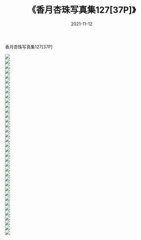 ﻿---
layout: post
title:  《香月杏珠写真集127[37P]》
date:   2021-11-12
img: http://img.660000.xyz/Sharelink/性感/2021/香月杏珠写真集127[37P]/000.jpg
categories: [美女, 清纯, 唯美]
---

香月杏珠写真集127[37P]

  ![](http://img.660000.xyz/Sharelink/性感/2021/香月杏珠写真集127[37P]/001.jpg) <br> ![](http://img.660000.xyz/Sharelink/性感/2021/香月杏珠写真集127[37P]/002.jpg) <br> ![](http://img.660000.xyz/Sharelink/性感/2021/香月杏珠写真集127[37P]/003.jpg) <br> ![](http://img.660000.xyz/Sharelink/性感/2021/香月杏珠写真集127[37P]/004.jpg) <br> ![](http://img.660000.xyz/Sharelink/性感/2021/香月杏珠写真集127[37P]/005.jpg) <br> ![](http://img.660000.xyz/Sharelink/性感/2021/香月杏珠写真集127[37P]/006.jpg) <br> ![](http://img.660000.xyz/Sharelink/性感/2021/香月杏珠写真集127[37P]/007.jpg) <br> ![](http://img.660000.xyz/Sharelink/性感/2021/香月杏珠写真集127[37P]/008.jpg) <br> ![](http://img.660000.xyz/Sharelink/性感/2021/香月杏珠写真集127[37P]/009.jpg) <br> ![](http://img.660000.xyz/Sharelink/性感/2021/香月杏珠写真集127[37P]/010.jpg) <br> ![](http://img.660000.xyz/Sharelink/性感/2021/香月杏珠写真集127[37P]/011.jpg) <br> ![](http://img.660000.xyz/Sharelink/性感/2021/香月杏珠写真集127[37P]/012.jpg) <br> ![](http://img.660000.xyz/Sharelink/性感/2021/香月杏珠写真集127[37P]/013.jpg) <br> ![](http://img.660000.xyz/Sharelink/性感/2021/香月杏珠写真集127[37P]/014.jpg) <br> ![](http://img.660000.xyz/Sharelink/性感/2021/香月杏珠写真集127[37P]/015.jpg) <br> ![](http://img.660000.xyz/Sharelink/性感/2021/香月杏珠写真集127[37P]/016.jpg) <br> ![](http://img.660000.xyz/Sharelink/性感/2021/香月杏珠写真集127[37P]/017.jpg) <br> ![](http://img.660000.xyz/Sharelink/性感/2021/香月杏珠写真集127[37P]/018.jpg) <br> ![](http://img.660000.xyz/Sharelink/性感/2021/香月杏珠写真集127[37P]/019.jpg) <br> ![](http://img.660000.xyz/Sharelink/性感/2021/香月杏珠写真集127[37P]/020.jpg) <br> ![](http://img.660000.xyz/Sharelink/性感/2021/香月杏珠写真集127[37P]/021.jpg) <br> ![](http://img.660000.xyz/Sharelink/性感/2021/香月杏珠写真集127[37P]/022.jpg) <br> ![](http://img.660000.xyz/Sharelink/性感/2021/香月杏珠写真集127[37P]/023.jpg) <br> ![](http://img.660000.xyz/Sharelink/性感/2021/香月杏珠写真集127[37P]/024.jpg) <br> ![](http://img.660000.xyz/Sharelink/性感/2021/香月杏珠写真集127[37P]/025.jpg) <br> ![](http://img.660000.xyz/Sharelink/性感/2021/香月杏珠写真集127[37P]/026.jpg) <br> ![](http://img.660000.xyz/Sharelink/性感/2021/香月杏珠写真集127[37P]/027.jpg) <br> ![](http://img.660000.xyz/Sharelink/性感/2021/香月杏珠写真集127[37P]/028.jpg) <br> ![](http://img.660000.xyz/Sharelink/性感/2021/香月杏珠写真集127[37P]/029.jpg) <br> ![](http://img.660000.xyz/Sharelink/性感/2021/香月杏珠写真集127[37P]/030.jpg) <br> ![](http://img.660000.xyz/Sharelink/性感/2021/香月杏珠写真集127[37P]/031.jpg) <br> ![](http://img.660000.xyz/Sharelink/性感/2021/香月杏珠写真集127[37P]/032.jpg) <br> ![](http://img.660000.xyz/Sharelink/性感/2021/香月杏珠写真集127[37P]/033.jpg) <br> ![](http://img.660000.xyz/Sharelink/性感/2021/香月杏珠写真集127[37P]/034.jpg) <br> ![](http://img.660000.xyz/Sharelink/性感/2021/香月杏珠写真集127[37P]/035.jpg) <br> ![](http://img.660000.xyz/Sharelink/性感/2021/香月杏珠写真集127[37P]/036.jpg) <br> ![](http://img.660000.xyz/Sharelink/性感/2021/香月杏珠写真集127[37P]/037.jpg) <br>